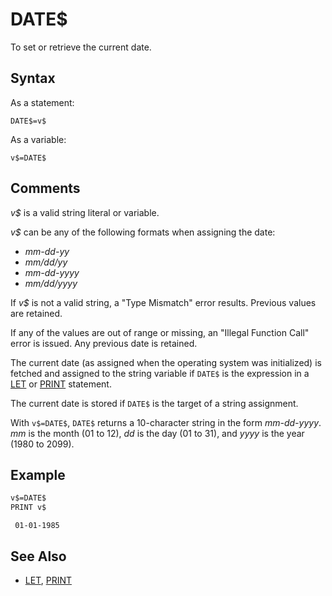 # DATE$

To set or retrieve the current date.

## Syntax

As a statement:

`DATE$=v$`

As a variable:

`v$=DATE$`

## Comments

*v$* is a valid string literal or variable.

*v$* can be any of the following formats when assigning the date:

* *mm-dd-yy*
* *mm/dd/yy*
* *mm-dd-yyyy*
* *mm/dd/yyyy*

If *v$* is not a valid string, a "Type Mismatch" error results. Previous values are retained.

If any of the values are out of range or missing, an "Illegal Function Call" error is issued. Any previous date is retained.

The current date (as assigned when the operating system was initialized) is fetched and assigned to the string variable if `DATE$` is the expression in a [LET](LET) or [PRINT](PRINT) statement.

The current date is stored if `DATE$` is the target of a string assignment.

With `v$=DATE$`, `DATE$` returns a 10-character string in the form *mm-dd-yyyy*. *mm* is the month (01 to 12), *dd* is the day (01 to 31), and *yyyy* is the year (1980 to 2099).

## Example

```vb
v$=DATE$
PRINT v$
```

```text
 01-01-1985
```

## See Also

* [LET](LET), [PRINT](PRINT)
